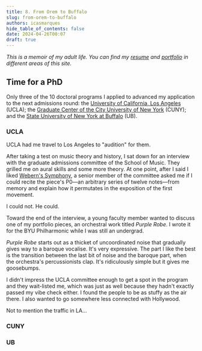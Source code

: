 ```yaml
---
title: 8. From Orem to Buffalo
slug: from-orem-to-buffalo
authors: icasmarques
hide_table_of_contents: false
date: 2024-04-26T00:07
draft: true
---
```


*This is a memoir of my adult life. You can find my [resume](/docs/resume/intro) and [portfolio](/docs/portfolio/intro) in different areas of this site.* 

## Time for a PhD

Only three of the 10 doctoral programs I applied to advanced my application to the next admissions round: the [University of California, Los Angeles](https://schoolofmusic.ucla.edu/academics/music/composition-ma-phd/) (UCLA); the [Graduate Center of the City University of New York](https://www.gc.cuny.edu/music/curriculum-and-degree-information/composition-concentration) (CUNY); and the [State University of New York at Buffalo](https://www.buffalo.edu/grad/programs/music-composition-phd.html) (UB).

### UCLA

UCLA had me travel to Los Angeles to "audition" for them. 

After taking a test on music theory and history, I sat down for an interview with the graduate admissions committee of the School of Music. They grilled me on aural skills and some more theory. At one point, after I said I liked [Webern's Symphony](https://youtu.be/Xq2gwuKDPnY?si=kG_G3iJ8Z9c_eA09), a senior member of the committee asked me if I could recite the piece's P0—an arbitrary series of twelve notes—from memory and explain how it permutates in the exposition of the first movement.

I could not. He could.

Toward the end of the interview, a young faculty member wanted to discuss one of my portfolio pieces, an orchestral work titled *Purple Robe*. I wrote it for the BYU Philharmonic while I was still an undergrad. 

*Purple Robe* starts out as a thicket of uncoordinated noise that gradually gives way to a baroque vocalise. It's very expressive. The part I like the best is the transition between the last bit of noise and the baroque part, when the orchestra's percussionists clap. It's ridiculously simple but it gives me goosebumps.

I didn't impress the UCLA committee enough to get a spot in the program and they wait-listed me, which was just as well because they hadn't exactly passed my vibe check either. I found the people to be as stuffy as the air there. I also wanted to go somewhere less connected with Hollywood.

Not to mention the traffic in LA...

### CUNY

### UB

